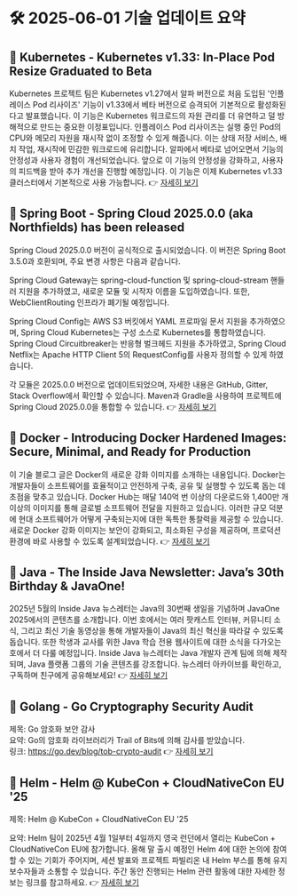 # 🛠️ 2025-06-01 기술 업데이트 요약

## 🔹 Kubernetes - Kubernetes v1.33: In-Place Pod Resize Graduated to Beta
Kubernetes 프로젝트 팀은 Kubernetes v1.27에서 알파 버전으로 처음 도입된 '인플레이스 Pod 리사이즈' 기능이 v1.33에서 베타 버전으로 승격되어 기본적으로 활성화된다고 발표했습니다. 이 기능은 Kubernetes 워크로드의 자원 관리를 더 유연하고 덜 방해적으로 만드는 중요한 이정표입니다. 인플레이스 Pod 리사이즈는 실행 중인 Pod의 CPU와 메모리 자원을 재시작 없이 조정할 수 있게 해줍니다. 이는 상태 저장 서비스, 배치 작업, 재시작에 민감한 워크로드에 유리합니다. 알파에서 베타로 넘어오면서 기능의 안정성과 사용자 경험이 개선되었습니다. 앞으로 이 기능의 안정성을 강화하고, 사용자의 피드백을 받아 추가 개선을 진행할 예정입니다. 이 기능은 이제 Kubernetes v1.33 클러스터에서 기본적으로 사용 가능합니다.
👉 [자세히 보기](https://kubernetes.io/blog/2025/05/16/kubernetes-v1-33-in-place-pod-resize-beta/)

## 🔹 Spring Boot - Spring Cloud 2025.0.0 (aka Northfields) has been released
Spring Cloud 2025.0.0 버전이 공식적으로 출시되었습니다. 이 버전은 Spring Boot 3.5.0과 호환되며, 주요 변경 사항은 다음과 같습니다. 

Spring Cloud Gateway는 spring-cloud-function 및 spring-cloud-stream 핸들러 지원을 추가하였고, 새로운 모듈 및 시작자 이름을 도입하였습니다. 또한, WebClientRouting 인프라가 폐기될 예정입니다. 

Spring Cloud Config는 AWS S3 버킷에서 YAML 프로파일 문서 지원을 추가하였으며, Spring Cloud Kubernetes는 구성 소스로 Kubernetes를 통합하였습니다. Spring Cloud Circuitbreaker는 반응형 벌크헤드 지원을 추가하였고, Spring Cloud Netflix는 Apache HTTP Client 5의 RequestConfig를 사용자 정의할 수 있게 하였습니다.

각 모듈은 2025.0.0 버전으로 업데이트되었으며, 자세한 내용은 GitHub, Gitter, Stack Overflow에서 확인할 수 있습니다. Maven과 Gradle을 사용하여 프로젝트에 Spring Cloud 2025.0.0을 통합할 수 있습니다.
👉 [자세히 보기](https://spring.io/blog/2025/05/29/spring-cloud-2025-0-0-is-abvailable)

## 🔹 Docker - Introducing Docker Hardened Images: Secure, Minimal, and Ready for Production
이 기술 블로그 글은 Docker의 새로운 강화 이미지를 소개하는 내용입니다. Docker는 개발자들이 소프트웨어를 효율적이고 안전하게 구축, 공유 및 실행할 수 있도록 돕는 데 초점을 맞추고 있습니다. Docker Hub는 매달 140억 번 이상의 다운로드와 1,400만 개 이상의 이미지를 통해 글로벌 소프트웨어 전달을 지원하고 있습니다. 이러한 규모 덕분에 현대 소프트웨어가 어떻게 구축되는지에 대한 독특한 통찰력을 제공할 수 있습니다. 새로운 Docker 강화 이미지는 보안이 강화되고, 최소화된 구성을 제공하며, 프로덕션 환경에 바로 사용할 수 있도록 설계되었습니다.
👉 [자세히 보기](https://www.docker.com/blog/introducing-docker-hardened-images/)

## 🔹 Java - The Inside Java Newsletter: Java’s 30th Birthday &amp; JavaOne!
2025년 5월의 Inside Java 뉴스레터는 Java의 30번째 생일을 기념하며 JavaOne 2025에서의 콘텐츠를 소개합니다. 이번 호에서는 여러 팟캐스트 인터뷰, 커뮤니티 소식, 그리고 최신 기술 동영상을 통해 개발자들이 Java의 최신 혁신을 따라갈 수 있도록 돕습니다. 또한 학생과 교사를 위한 Java 학습 전용 웹사이트에 대한 소식을 다가오는 호에서 더 다룰 예정입니다. Inside Java 뉴스레터는 Java 개발자 관계 팀에 의해 제작되며, Java 플랫폼 그룹의 기술 콘텐츠를 강조합니다. 뉴스레터 아카이브를 확인하고, 구독하며 친구에게 공유해보세요!
👉 [자세히 보기](https://inside.java/2025/05/28/inside-java-newsletter/)

## 🔹 Golang - Go Cryptography Security Audit
제목: Go 암호화 보안 감사  
요약: Go의 암호화 라이브러리가 Trail of Bits에 의해 감사를 받았습니다.  
링크: https://go.dev/blog/tob-crypto-audit
👉 [자세히 보기](https://go.dev/blog/tob-crypto-audit)

## 🔹 Helm - Helm @ KubeCon + CloudNativeCon EU '25
제목: Helm @ KubeCon + CloudNativeCon EU '25

요약: Helm 팀이 2025년 4월 1일부터 4일까지 영국 런던에서 열리는 KubeCon + CloudNativeCon EU에 참가합니다. 올해 말 출시 예정인 Helm 4에 대한 논의에 참여할 수 있는 기회가 주어지며, 세션 발표와 프로젝트 파빌리온 내 Helm 부스를 통해 유지보수자들과 소통할 수 있습니다. 주간 동안 진행되는 Helm 관련 활동에 대한 자세한 정보는 링크를 참고하세요.
👉 [자세히 보기](https://helm.sh/blog/helm-at-kubecon-eu-25/)

